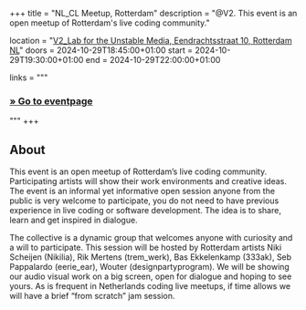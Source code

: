 +++
title       = "NL_CL Meetup, Rotterdam"
description = "@V2. This event is an open meetup of Rotterdam's live coding community."

location    = "[V2_Lab for the Unstable Media, Eendrachtsstraat 10, Rotterdam NL](https://www.openstreetmap.org/node/6766334767)"
doors       = 2024-10-29T18:45:00+01:00
start       = 2024-10-29T19:30:00+01:00
end         = 2024-10-29T22:00:00+01:00

links = """
  ### [» Go to eventpage ](https://v2.nl/events/rotterdam-live-coders-community-meetup-6)
"""
+++

## About

This event is an open meetup of Rotterdam’s live coding community. Participating artists will show their work environments and creative ideas. The event is an informal yet informative open session anyone from the public is very welcome to participate, you do not need to have previous experience in live coding or software development. The idea is to share, learn and get inspired in dialogue.

The collective is a dynamic group that welcomes anyone with curiosity and a will to participate. This session will be hosted by Rotterdam artists Niki Scheijen (Nikilia), Rik Mertens (trem_werk), Bas Ekkelenkamp (333ak), Seb Pappalardo (eerie_ear),  Wouter (designpartyprogram). We will be showing our audio visual work on a big screen, open for dialogue and hoping to see yours. As is frequent in Netherlands coding live meetups, if time allows we will have a brief “from scratch” jam session.
